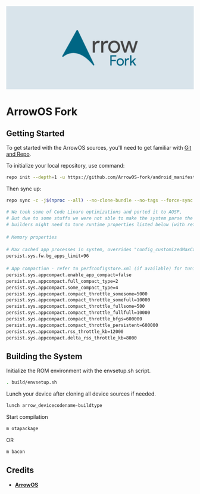 <img src="https://github.com/ArrowOS-fork/getting_started/blob/main/misc/logo.png?raw=true">

# ArrowOS Fork

 Getting Started
---------------
To get started with the ArrowOS sources, you'll need to get
familiar with [Git and Repo](https://source.android.com/setup/build/downloading).

To initialize your local repository, use command:

```bash
repo init --depth=1 -u https://github.com/ArrowOS-fork/android_manifest.git -b arrow-13.0
```

Then sync up:

```bash
repo sync -c -j$(nproc --all) --no-clone-bundle --no-tags --force-sync
```

```bash
# We took some of Code Linaro optimizations and ported it to AOSP,
# But due to some stuffs we were not able to make the system parse the device perfconfigstore.xml automatically
# builders might need to tune runtime properties listed below (with reference and CLO counterparts)

# Memory properties

# Max cached app processes in system, overrides "config_customizedMaxCachedProcesses"
persist.sys.fw.bg_apps_limit=96

# App compaction - refer to perfconfigstore.xml (if available) for tuning purposes
persist.sys.appcompact.enable_app_compact=false
persist.sys.appcompact.full_compact_type=2
persist.sys.appcompact.some_compact_type=4
persist.sys.appcompact.compact_throttle_somesome=5000
persist.sys.appcompact.compact_throttle_somefull=10000
persist.sys.appcompact.compact_throttle_fullsome=500
persist.sys.appcompact.compact_throttle_fullfull=10000
persist.sys.appcompact.compact_throttle_bfgs=600000
persist.sys.appcompact.compact_throttle_persistent=600000
persist.sys.appcompact.rss_throttle_kb=12000
persist.sys.appcompact.delta_rss_throttle_kb=8000
```

Building the System
-------------------
 Initialize the ROM environment with the envsetup.sh script.

```bash
. build/envsetup.sh
```

Lunch your device after cloning all device sources if needed.

```bash
lunch arrow_devicecodename-buildtype
```

Start compilation

```bash
m otapackage
```

OR

```bash
m bacon
```

Credits
---------------
* [**ArrowOS**](https://github.com/ArrowOS)
